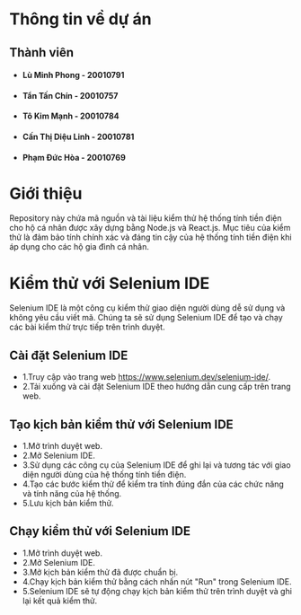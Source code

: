 # Thông tin về dự án

## Thành viên
* #### Lù Minh Phong - 20010791
* #### Tẩn Tấn Chín - 20010757
* #### Tô Kim Mạnh - 20010784
* #### Cấn Thị Diệu Linh - 20010781
* #### Phạm Đức Hòa - 20010769

# Giới thiệu
Repository này chứa mã nguồn và tài liệu kiểm thử hệ thống tính tiền điện cho hộ cá nhân được xây dựng bằng Node.js và React.js. Mục tiêu của kiểm thử là đảm bảo tính chính xác và đáng tin cậy của hệ thống tính tiền điện khi áp dụng cho các hộ gia đình cá nhân.

# Kiểm thử với Selenium IDE
Selenium IDE là một công cụ kiểm thử giao diện người dùng dễ sử dụng và không yêu cầu viết mã. Chúng ta sẽ sử dụng Selenium IDE để tạo và chạy các bài kiểm thử trực tiếp trên trình duyệt.

## Cài đặt Selenium IDE
* 1.Truy cập vào trang web https://www.selenium.dev/selenium-ide/.
* 2.Tải xuống và cài đặt Selenium IDE theo hướng dẫn cung cấp trên trang web.
## Tạo kịch bản kiểm thử với Selenium IDE
* 1.Mở trình duyệt web.
* 2.Mở Selenium IDE.
* 3.Sử dụng các công cụ của Selenium IDE để ghi lại và tương tác với giao diện người dùng của hệ thống tính tiền điện.
* 4.Tạo các bước kiểm thử để kiểm tra tính đúng đắn của các chức năng và tính năng của hệ thống.
* 5.Lưu kịch bản kiểm thử.
## Chạy kiểm thử với Selenium IDE
* 1.Mở trình duyệt web.
* 2.Mở Selenium IDE.
* 3.Mở kịch bản kiểm thử đã được chuẩn bị.
* 4.Chạy kịch bản kiểm thử bằng cách nhấn nút "Run" trong Selenium IDE.
* 5.Selenium IDE sẽ tự động chạy kịch bản kiểm thử trên trình duyệt và ghi lại kết quả kiểm thử.
